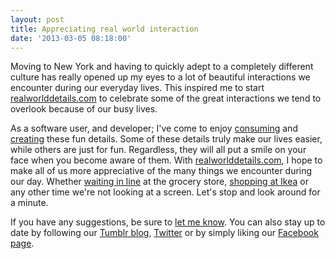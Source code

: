 ```yaml
---
layout: post
title: Appreciating real world interaction
date: '2013-03-05 08:18:00'
---
```


Moving to New York and having to quickly adept to a completely different culture has really opened up my eyes to a lot of beautiful interactions we encounter during our everyday lives. This inspired me to start [realworlddetails.com](http://realworlddetails.com) to celebrate some of the great interactions we tend to overlook because of our busy lives.

As a software user, and developer; I've come to enjoy [consuming](http://littlebigdetails.com/) and [creating](http://littlebigdetails.com/post/43078037323/karma-when-searching-on-the-infamous-90210-zip#_=_) these fun details. Some of these details truly make our lives easier, while others are just for fun. Regardless, they will all put a smile on your face when you become aware of them. With [realworlddetails.com](http://realworlddetails.com), I hope to make all of us more appreciative of the many things we encounter during our day. Whether [waiting in line](http://realworlddetails.com/post/24333231750/the-lines-at-whole-foods-are-fully-automated) at the grocery store, [shopping at Ikea](http://realworlddetails.com/post/23867068143/ikea-the-color-of-the-bag-indicates-their-use) or any other time we're not looking at a screen. Let's stop and look around for a minute.

If you have any suggestions, be sure to [let me know](http://realworlddetails.com/submit). You can also stay up to date by following our [Tumblr blog][], [Twitter][] or by simply liking our [Facebook page][].

[Tumblr blog]: http://realworlddetails.com
[Twitter]: https://twitter.com/realworlddetail
[Facebook page]: https://facebook.com/realworlddetails